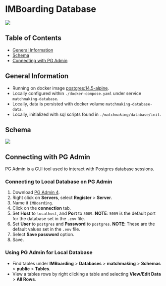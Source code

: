 # IMBoarding Database

<img src="https://user-images.githubusercontent.com/16313579/211710903-d9d949f0-3562-41b2-8aa6-ba0665c37535.PNG">

## Table of Contents
- [General Information](#general-information)
- [Schema](#schema)
- [Connecting with PG Admin](#connecting-with-pg-admin)

## General Information
- Running on docker image [postgres:14.5-alpine].
- Locally configured within `./docker-compose.yaml` under service `matchmaking-database`.
- Locally, data is persisted with docker volume `matchmaking-database-data`.
- Locally, initialized with sql scripts found in `./matchmaking/database/init`.

## Schema

<img src="https://user-images.githubusercontent.com/16313579/211712933-44fc33f6-3a06-4cdc-a6dc-f3e528e0fa31.PNG">

## Connecting with PG Admin
PG Admin is a GUI tool used to interact with Postgres database sessions.

### Connecting to Local Database on PG Admin

1. Download [PG Admin 4].
2. Right click on **Servers**, select **Register** > **Server**.
3. Name it `IMBoarding`.
4. Click on the **connection** tab.
5. Set **Host** to `localhost`, and **Port** to `5009`. **NOTE**: `5009` is the default port for the database set in the `.env` file.
6. Set **User** to `postgres` and **Password** to `postgres`. **NOTE**: These are the default values set in the `.env` file.
7. Select **Save password** option.
8. Save.

### Using PG Admin for Local Database

- Find tables under **IMBoarding** > **Databases** > **matchmaking** > **Schemas** > **public** > **Tables**.
- View a tables rows by right clicking a table and selecting **View/Edit Data** > **All Rows**.

<!-- Link References -->
[postgres:14.5-alpine]: https://hub.docker.com/layers/library/postgres/14.5-alpine/images/sha256-db802f226b620fc0b8adbeca7859eb203c8d3c9ce5d84870fadee05dea8f50ce?context=explore
[PG Admin 4]: https://www.pgadmin.org/download/
